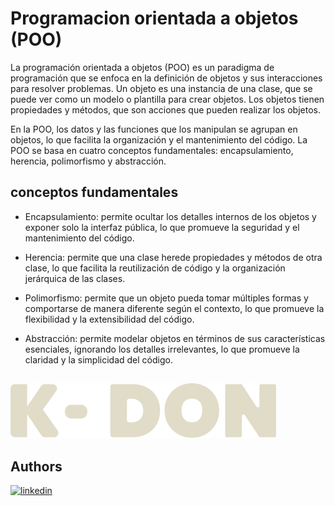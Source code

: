 # Programacion orientada a objetos (POO)

La programación orientada a objetos (POO) es un paradigma de programación que se enfoca en la definición de objetos y sus interacciones para resolver problemas. Un objeto es una instancia de una clase, que se puede ver como un modelo o plantilla para crear objetos. Los objetos tienen propiedades y métodos, que son acciones que pueden realizar los objetos.

En la POO, los datos y las funciones que los manipulan se agrupan en objetos, lo que facilita la organización y el mantenimiento del código. La POO se basa en cuatro conceptos fundamentales: encapsulamiento, herencia, polimorfismo y abstracción.



## conceptos fundamentales

- Encapsulamiento: permite ocultar los detalles internos de los objetos y exponer solo la interfaz pública, lo que promueve la seguridad y el mantenimiento del código.

- Herencia: permite que una clase herede propiedades y métodos de otra clase, lo que facilita la reutilización de código y la organización jerárquica de las clases.

- Polimorfismo: permite que un objeto pueda tomar múltiples formas y comportarse de manera diferente según el contexto, lo que promueve la flexibilidad y la extensibilidad del código.

- Abstracción: permite modelar objetos en términos de sus características esenciales, ignorando los detalles irrelevantes, lo que promueve la claridad y la simplicidad del código.


##
![Logo](https://raw.githubusercontent.com/KDONJS/imgReferencia/master/logo-kdon.svg)


## Authors




[![linkedin](https://img.shields.io/badge/linkedin-0A66C2?style=for-the-badge&logo=linkedin&logoColor=white)](https://www.linkedin.com/in/yorlin-quispe-ygnacio-5761a1190/)